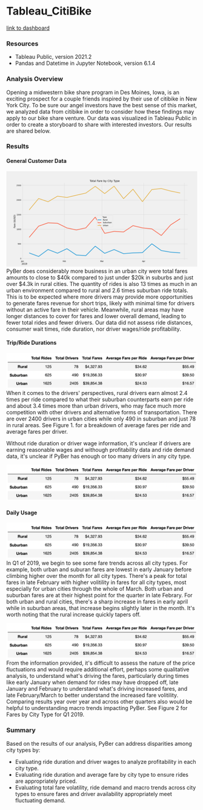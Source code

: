 # Tableau_CitiBike

[link to dashboard](https://public.tableau.com/app/profile/maggie6503/viz/Tableau_CitiBike-Analysis/Story1?publish=yes)

### Resources
- Tableau Public, version 2021.2
- Pandas and Datetime in Jupyter Notebook, version 6.1.4

### Analysis Overview
Opening a midwestern bike share program in Des Moines, Iowa, is an exciting prospect for a couple friends inspired by their use of citibike in New York City. To be sure our angel investors have the best sense of this market, we analyzed data from citibike in order to consider how these findings may apply to our bike share venture. Our data was visualized in Tableau Public in order to create a storyboard to share with interested investors. Our results are shared below.


### Results
#### General Customer Data
![Image of General Customer Types](https://github.com/ozloty06/PyBer_Analysis/blob/main/Analysis/PyBer_fare_summary.png)
PyBer does considerably more business in an urban city were total fares amounts to close to $40k compared to just under $20k in suburbs and just over $4.3k in rural cities. The quantity of rides is also 13 times as much in an urban environment compared to rural and 2.6 times suburban ride totals. This is to be expected where more drivers may provide more opportunities to generate fares revenue for short trips, likely with minimal time for drivers without an active fare in their vehicle. Meanwhile, rural areas may have longer distances to cover for fares and lower overall demand, leading to fewer total rides and fewer drivers. Our data did not assess ride distances, consumer wait times, ride duration, nor driver wages/ride profitability.


#### Trip/Ride Durations
![Image of Trip/Ride Durations by Customer Types](https://github.com/ozloty06/PyBer_Analysis/blob/main/Analysis/Pyber_fare_by_city_DF.png)
When it comes to the drivers' perspectives, rural drivers earn almost 2.4 times per ride compared to what their suburban counterparts earn per ride and about 3.4 times more than urban drivers, who may face much more competition with other drivers and alternative forms of transportation. There are over 2400 drivers in urban cities while only 490 in suburban and just 78 in rural areas. See Figure 1. for a breakdown of average fares per ride and average fares per driver. 

Without ride duration or driver wage information, it's unclear if drivers are earning reasonable wages and withough profitability data and ride demand data, it's unclear if PyBer has enough or too many drivers in any city type.

![Image of Trip/Ride Durations by Gender](https://github.com/ozloty06/PyBer_Analysis/blob/main/Analysis/Pyber_fare_by_city_DF.png)

#### Daily Usage 
![Image of Trips/Rides by Day](https://github.com/ozloty06/PyBer_Analysis/blob/main/Analysis/Pyber_fare_by_city_DF.png)
In Q1 of 2019, we begin to see some fare trends across all city types. For example, both urban and suburan fares are lowest in early January before climbing higher over the month for all city types. There's a peak for total fares in late February with higher volitility in fares for all city types, most especially for urban cities through the whole of March. Both urban and suburban fares are at their highest point for the quarter in late Febrary. For both urban and rural cities, there's a sharp increase in fares in early april while in suburban areas, that increase begins slightly later in the month. It's worth noting that the rural increase quickly tapers off.

![Image of Trips/Rides by Customer Type by Day](https://github.com/ozloty06/PyBer_Analysis/blob/main/Analysis/Pyber_fare_by_city_DF.png)
From the information provided, it's difficult to assess the nature of the price fluctuations and would require additional effort, perhaps some qualitative analysis, to understand what's driving the fares, particularly during times like early January when demand for rides may have dropped off, late January and February to understand what's driving increased fares, and late February/March to better understand the increased fare volitility. Comparing results year over year and across other quarters also would be helpful to understanding macro trends impacting PyBer. See Figure 2 for Fares by City Type for Q1 2019.


### Summary
Based on the results of our analysis, PyBer can address disparities among city types by:
- Evaluating ride duration and driver wages to analyze profitability in each city type.
- Evaluating ride duration and average fare by city type to ensure rides are appropriately priced.
- Evaluating total fare volatility, ride demand and macro trends across city types to ensure fares and driver availability appropriately meet fluctuating demand.

